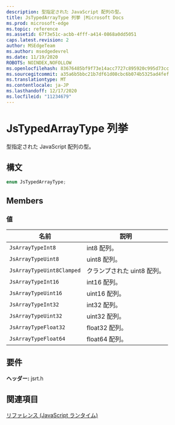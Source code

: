 ```yaml
---
description: 型指定された JavaScript 配列の型。
title: JsTypedArrayType 列挙 |Microsoft Docs
ms.prod: microsoft-edge
ms.topic: reference
ms.assetid: 67f3e51c-acbb-4fff-a414-0868a0dd5051
caps.latest.revision: 2
author: MSEdgeTeam
ms.author: msedgedevrel
ms.date: 11/19/2020
ROBOTS: NOINDEX,NOFOLLOW
ms.openlocfilehash: 83676485bf9f73e14acc7727c895920c995d73cc
ms.sourcegitcommit: a35a6b5bbc21b7df61d08cbc6b074b5325ad4fef
ms.translationtype: MT
ms.contentlocale: ja-JP
ms.lasthandoff: 12/17/2020
ms.locfileid: "11234679"
---
```

# JsTypedArrayType 列挙

型指定された JavaScript 配列の型。  
  
## 構文  
  
```cpp  
enum JsTypedArrayType;  
```  
  
## Members  
  
### 値  
  
|名前|説明|  
|----------|-----------------|  
|`JsArrayTypeInt8`|int8 配列。|  
|`JsArrayTypeUint8`|uint8 配列。|  
|`JsArrayTypeUint8Clamped`|クランプされた uint8 配列。|  
|`JsArrayTypeInt16`|int16 配列。|  
|`JsArrayTypeUint16`|uint16 配列。|  
|`JsArrayTypeInt32`|int32 配列。|  
|`JsArrayTypeUint32`|uint32 配列。|  
|`JsArrayTypeFloat32`|float32 配列。|  
|`JsArrayTypeFloat64`|float64 配列。|  
  
## 要件  
 **ヘッダー:** jsrt.h  
  
## 関連項目  
 [リファレンス (JavaScript ランタイム)](../chakra-hosting/reference-javascript-runtime.md)
